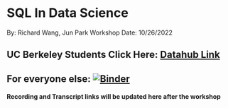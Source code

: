 # SQL In Data Science
By: Richard Wang, Jun Park
Workshop Date: 10/26/2022
## UC Berkeley Students Click Here: [Datahub Link](http://datahub.berkeley.edu/hub/user-redirect/git-sync?repo=https://github.com/ds-peer-consulting)

## For everyone else: [![Binder](https://mybinder.org/badge_logo.svg)](https://mybinder.org/v2/gh/ds-peer-consulting/fa22-sql-in-data-science-workshop/HEAD)

#### Recording and Transcript links will be updated here after the workshop
